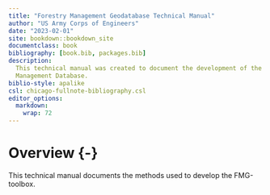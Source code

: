 ```yaml
--- 
title: "Forestry Management Geodatabase Technical Manual"
author: "US Army Corps of Engineers"
date: "2023-02-01"
site: bookdown::bookdown_site
documentclass: book
bibliography: [book.bib, packages.bib]
description: 
  This technical manual was created to document the development of the Forestry
  Management Database. 
biblio-style: apalike
csl: chicago-fullnote-bibliography.csl
editor_options: 
  markdown: 
    wrap: 72
---
```


# Overview {-}

This technical manual documents the methods used to develop the FMG-toolbox. 
